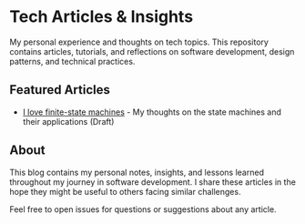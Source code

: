 # Tech Articles & Insights

My personal experience and thoughts on tech topics. This repository contains articles, tutorials, and reflections on software development, design patterns, and technical practices.

## Featured Articles

- [I love finite-state machines](articles/tech/finite-state-machines.md) - My thoughts on the  state machines and their applications (Draft)

## About

This blog contains my personal notes, insights, and lessons learned throughout my journey in software development. I share these articles in the hope they might be useful to others facing similar challenges.

Feel free to open issues for questions or suggestions about any article.
